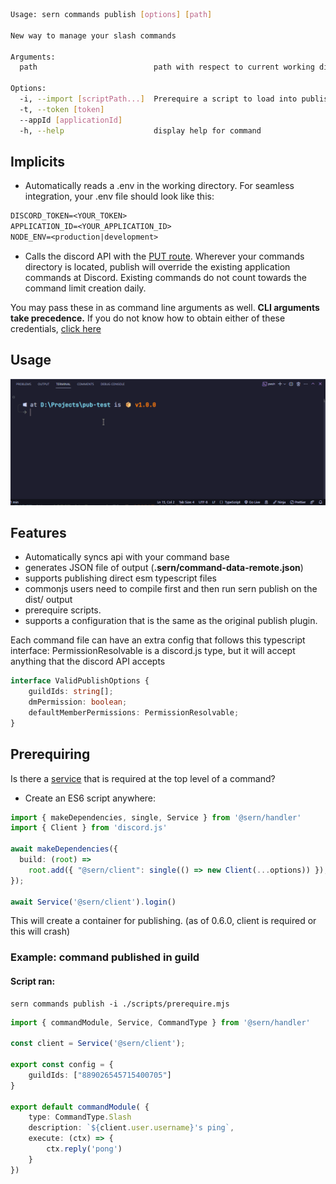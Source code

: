 ```sh
Usage: sern commands publish [options] [path]

New way to manage your slash commands

Arguments:
  path                          path with respect to current working directory that will locate all published files

Options:
  -i, --import [scriptPath...]  Prerequire a script to load into publisher
  -t, --token [token]
  --appId [applicationId]
  -h, --help                    display help for command
```
## Implicits
- Automatically reads a .env in the working directory. For seamless integration, your .env file should look like this:
```txt title=".env" 
DISCORD_TOKEN=<YOUR_TOKEN>
APPLICATION_ID=<YOUR_APPLICATION_ID>
NODE_ENV=<production|development>
```
- Calls the discord API with the [PUT route](https://discord.com/developers/docs/interactions/application-commands#bulk-overwrite-global-application-commands). Wherever your commands directory is located, publish will override the existing application commands at Discord. Existing commands do not count towards the command limit creation daily. 

You may pass these in as command line arguments as well. **CLI arguments take precedence.**
If you do not know how to obtain either of these credentials, [click here](https://github.com/reactiflux/discord-irc/wiki/Creating-a-discord-bot-&-getting-a-token)

## Usage 

![usage](../../static/img/Code_-_Insiders_2kTVzm0uIQ.gif)


## Features
- Automatically syncs api with your command base
- generates JSON file of output (**.sern/command-data-remote.json**)
- supports publishing direct esm typescript files
- commonjs users need to compile first and then run sern publish on the dist/ output
- prerequire scripts.
- supports a configuration that is the same as the original publish plugin.


Each command file can have an extra config that follows this typescript interface:
PermissionResolvable is a discord.js type, but it will accept anything that the discord API accepts

```ts 
interface ValidPublishOptions {
	guildIds: string[];
	dmPermission: boolean;
	defaultMemberPermissions: PermissionResolvable;
}

```
## Prerequiring 
Is there a [service](../guide/walkthrough/services) that is required at the top level of a command?
- Create an ES6 script anywhere: 

```ts title="scripts/prerequire.mjs"
import { makeDependencies, single, Service } from '@sern/handler'
import { Client } from 'discord.js'

await makeDependencies({
  build: (root) =>
    root.add({ "@sern/client": single(() => new Client(...options)) }),
});

await Service('@sern/client').login()
```
This will create a container for publishing. (as of 0.6.0, client is required or this will crash)

### Example: command published in guild

#### Script ran:
```
sern commands publish -i ./scripts/prerequire.mjs
```
```ts title=src/commands/ping.ts
import { commandModule, Service, CommandType } from '@sern/handler'

const client = Service('@sern/client');

export const config = { 
    guildIds: ["889026545715400705"]
}

export default commandModule( {
    type: CommandType.Slash
    description: `${client.user.username}'s ping`,
    execute: (ctx) => { 
        ctx.reply('pong')
    }
})

```

